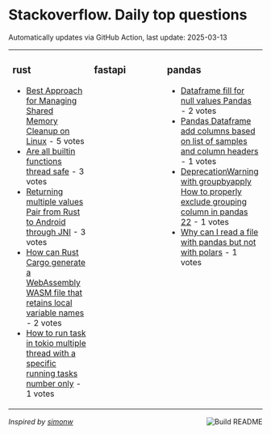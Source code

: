 # Stackoverflow. Daily top questions 

Automatically updates via GitHub Action, last update: <!-- date starts -->2025-03-13<!-- date ends -->


<table><tr><td valign="top" width="33%">

### rust
<!-- rust starts -->
* [Best Approach for Managing Shared Memory Cleanup on Linux](https://stackoverflow.com/questions/79504993/best-approach-for-managing-shared-memory-cleanup-on-linux) - 5 votes
* [Are all builtin functions thread safe](https://stackoverflow.com/questions/79504414/are-all-built-in-functions-thread-safe) - 3 votes
* [Returning multiple values Pair from Rust to Android through JNI](https://stackoverflow.com/questions/79505671/returning-multiple-values-pair-from-rust-to-android-through-jni) - 3 votes
* [How can Rust Cargo generate a WebAssembly WASM file that retains local variable names](https://stackoverflow.com/questions/79503284/how-can-rust-cargo-generate-a-webassembly-wasm-file-that-retains-local-variabl) - 2 votes
* [How to run task in tokio multiple thread with a specific running tasks number only](https://stackoverflow.com/questions/79504121/how-to-run-task-in-tokio-multiple-thread-with-a-specific-running-tasks-number-on) - 1 votes
<!-- rust ends -->
</td><td valign="top" width="34%">


### fastapi
<!-- fastapi starts -->

<!-- fastapi ends -->
</td><td valign="top" width="34%">


### pandas
<!-- pandas starts -->
* [Dataframe fill for null values  Pandas](https://stackoverflow.com/questions/79507131/dataframe-fill-for-null-values-pandas) - 2 votes
* [Pandas Dataframe add columns based on list of samples and column headers](https://stackoverflow.com/questions/79503619/pandas-dataframe-add-columns-based-on-list-of-samples-and-column-headers) - 1 votes
* [DeprecationWarning with groupbyapply How to properly exclude grouping column in pandas 22](https://stackoverflow.com/questions/79502746/deprecationwarning-with-groupby-apply-how-to-properly-exclude-grouping-colu) - 1 votes
* [Why can I read a file with pandas but not with polars](https://stackoverflow.com/questions/79505931/why-can-i-read-a-file-with-pandas-but-not-with-polars) - 1 votes
<!-- pandas ends -->
</td></tr></table>

<a href="https://github.com/hp0404/hp0404/actions"><img src="https://github.com/hp0404/hp0404/workflows/Build%20README/badge.svg" align="right" alt="Build README"></a> <p>*Inspired by  [simonw](https://github.com/simonw/simonw)*</p>
